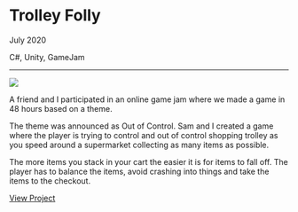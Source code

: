 # Trolley Folly

July 2020

C#, Unity, GameJam

---
![](/assets/images/trolleyfolly.png)

A friend and I participated in an online game jam where we made a game in 48 hours based on a theme.

The theme was announced as Out of Control. Sam and I created a game where the player is trying to control and out of control shopping trolley as you speed around a supermarket collecting as many items as possible.

The more items you stack in your cart the easier it is for items to fall off. The player has to balance the items, avoid crashing into things and take the items to the checkout.

[View Project](https://wilkoco.itch.io/trolley-problems)
